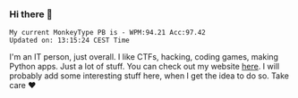 ### Hi there 👋
<!-- PB START -->
```
My current MonkeyType PB is - WPM:94.21 Acc:97.42
Updated on: 13:15:24 CEST Time
```
<!-- PB END -->
I'm an IT person, just overall. I like CTFs, hacking, coding games, making Python apps. Just a lot of stuff.
You can check out my website [here](https://skill3472.github.io/).
I will probably add some interesting stuff here, when I get the idea to do so. Take care ❤️
